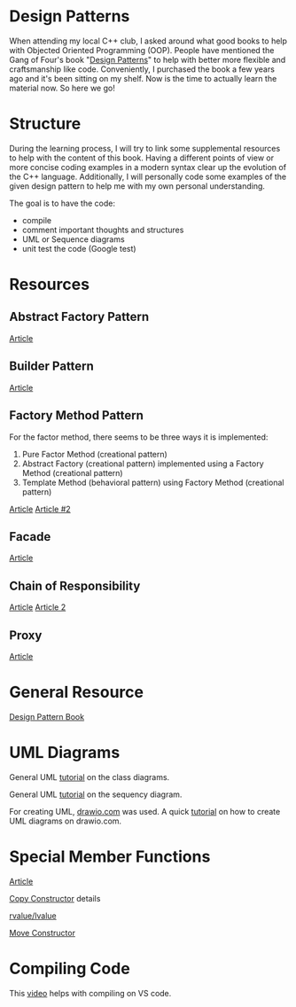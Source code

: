 # Design Patterns
When attending my local C++ club, I asked around what good books to help with Objected Oriented Programming (OOP). People have mentioned the Gang of Four's book "[Design Patterns](https://www.amazon.com/Design-Patterns-Object-Oriented-Addison-Wesley-Professional-ebook/dp/B000SEIBB8)" to help with better more flexible and craftsmanship like code. Conveniently, I purchased the book a few years ago and it's been sitting on my shelf. Now is the time to actually learn the material now. So here we go!

# Structure
During the learning process, I will try to link some supplemental resources to help with the content of this book. Having a different points of view or more concise coding examples in a modern syntax clear up the evolution of the C++ language. Additionally, I will personally code some examples of the given design pattern to help me with my own personal understanding.

The goal is to have the code:
* compile
* comment important thoughts and structures
* UML or Sequence diagrams
* unit test the code (Google test)

# Resources 
## Abstract Factory Pattern
[Article](https://refactoring.guru/design-patterns/abstract-factory/cpp/example)

## Builder Pattern
[Article](https://hackernoon.com/c-type-casting-for-c-developers-0c823y9k)

## Factory Method Pattern
For the factor method, there seems to be three ways it is implemented:
1) Pure Factor Method (creational pattern) 
2) Abstract Factory (creational pattern) implemented using a Factory Method (creational pattern) 
3) Template Method (behavioral pattern) using Factory Method (creational pattern) 

[Article](https://refactoring.guru/design-patterns/factory-method/cpp/example)
[Article #2](https://www.modernescpp.com/index.php/factory-method/)

## Facade
[Article](https://medium.com/@andreaspoyias/design-patterns-a-quick-guide-to-facade-pattern-16e3d2f1bfb6)

## Chain of Responsibility
[Article](https://en.wikipedia.org/wiki/Chain-of-responsibility_pattern)
[Article 2](https://www.vishalchovatiya.com/chain-of-responsibility-design-pattern-in-modern-cpp/)

## Proxy
[Article](https://cppcodetips.wordpress.com/2017/03/31/proxy-design-pattern-explained-with-c-sample/)

# General Resource
[Design Pattern Book](https://www.cs.up.ac.za/cs/lmarshall/TDP/TDP.html)

# UML Diagrams
General UML [tutorial](https://www.visual-paradigm.com/guide/uml-unified-modeling-language/uml-class-diagram-tutorial/) on the class diagrams.

General UML [tutorial](https://www.drawio.com/blog/sequence-diagrams) on the sequency diagram.

For creating UML, [drawio.com](https://www.drawio.com/) was used. A quick [tutorial](https://www.drawio.com/blog/uml-class-diagrams) on how to create UML diagrams on drawio.com.

# Special Member Functions
[Article](https://cplusplus.com/doc/tutorial/classes2/#default_constructor)

[Copy Constructor](https://www.shiksha.com/online-courses/articles/copy-constructor-in-cpp/) details

[rvalue/lvalue](https://www.scaler.com/topics/cpp/lvalue-and-rvalue/)

[Move Constructor](https://www.scaler.com/topics/cpp-move-constructor/)
# Compiling Code
This [video](https://www.youtube.com/watch?v=3-9sObAg6R0) helps with compiling on VS code.